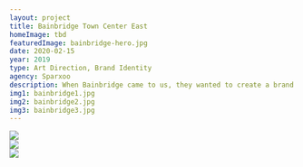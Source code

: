 ```yaml
---
layout: project
title: Bainbridge Town Center East
homeImage: tbd
featuredImage: bainbridge-hero.jpg
date: 2020-02-15
year: 2019
type: Art Direction, Brand Identity
agency: Sparxoo
description: When Bainbridge came to us, they wanted to create a brand that tied back to what represented not only their team, but their property—inspiring, empowering, captivating, sophisticated, connected and innovative. Every design detail was crafted intentionally. From the brand voice and audience to the color palette and typography choices, there is rationale behind every choice.
img1: bainbridge1.jpg
img2: bainbridge2.jpg
img3: bainbridge3.jpg
---
```


<div class="col-xs-12 about-work-items__item">
  <img src="{{ site.baseurl}}/assets/images/{{ page.img1 }}">
</div>
<div class="col-xs-12 about-work-items__item">
  <img src="{{ site.baseurl}}/assets/images/{{ page.img2 }}">
</div>
<div class="col-xs-12 about-work-items__item">
  <img src="{{ site.baseurl}}/assets/images/{{ page.img3 }}">
</div>
